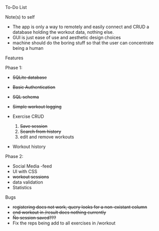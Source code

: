 To-Do List

Note(s) to self

- The app is only a way to remotely and easily connect and CRUD a database holding the workout data, nothing else.
- GUI is just ease of use and aesthetic design choices
- machine should do the boring stuff so that the user can concentrate being a human

Features

Phase 1:
- ~~SQLite database~~
- ~~Basic Authentication~~
- ~~SQL schema~~
- ~~Simple workout logging~~
   
- Exercise CRUD
    1. ~~Save session~~
    2. ~~Search from history~~
    3. edit and remove workouts
- Workout history

Phase 2:
- Social Media -feed
- UI with CSS
- ~~workout sessions~~
- data validation
- Statistics

Bugs

- ~~registering does not work, query looks for a non-existant column~~
- ~~end workout in /result does nothing currently~~
- ~~Ño session saved???~~
- Fix the reps being add to all exercises in /workout